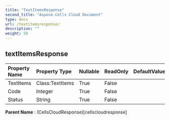 ```yaml
---
title: "TextItemsResponse"
second_title: "Aspose.Cells Cloud Document"
type: docs
url: /textitemsresponse/
description: ""
weight: 50
---
```


## **textItemsResponse**

 

| Property Name | Property Type | Nullable |  ReadOnly | DefaultValue | Description | 
| :- | :- | :- |:- |  :- | :- |
| TextItems | Class:TextItems | True |  False |  |  |  
| Code | Integer | True |  False |  |  |  
| Status | String | True |  False |  |  |  

**Parent Name** : (CellsCloudResponse)[cellscloudresponse]

